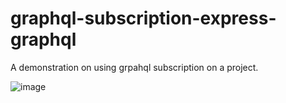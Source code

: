 # graphql-subscription-express-graphql

A demonstration on using grpahql subscription on a project.

![image](https://user-images.githubusercontent.com/36519974/166883091-2706e319-1bdd-49c6-8de1-d81a40b0fccc.png)
